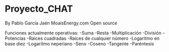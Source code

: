 # Proyecto_CHAT
By Pablo García Jaén
MoaisEnergy.com
Open source

Funciones actualmente operativas:
-Suma
-Resta
-Multiplicación
-División
-Potencias
-Raices cuadradas
-Raices de cualquier número
-Logaritmo en base diez
-Logaritmo neperiano
-Seno
-Coseno
-Tangente
-Paréntesis
